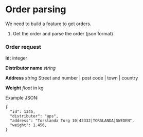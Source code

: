 # Order parsing

We need to build a feature to get orders. 

1. Get the order and parse the order (json format)

### Order request

**Id:** integer

**Distributor name** *string* 

**Address** *string* Street and number | post code | town | country

**Weight** *float* in kg 

Example JSON:
```
{
  "id": 1345,
  "distributor": "ups",
  "address": "Torslanda Torg 10|42332|TORSLANDA|SWEDEN",
  "weight": 1.456,
}
```

